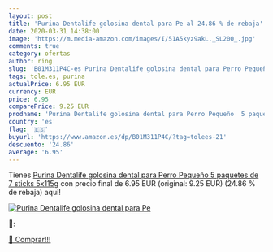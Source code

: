 ```yaml
---
layout: post
title: 'Purina Dentalife golosina dental para Pe al 24.86 % de rebaja'
date: 2020-03-31 14:38:00
image: 'https://m.media-amazon.com/images/I/51A5kyz9akL._SL200_.jpg'
comments: true
category: ofertas
author: ring
slug: 'B01M311P4C-es Purina Dentalife golosina dental para Perro Pequeño 5...'
tags: tole.es, purina
actualPrice: 6.95 EUR
currency: EUR
price: 6.95
comparePrice: 9.25 EUR
prodname: 'Purina Dentalife golosina dental para Perro Pequeño  5 paquetes de 7 sticks  5x115g'
country: 'es'
flag: '🇪🇸'
buyurl: 'https://www.amazon.es/dp/B01M311P4C/?tag=tolees-21'
descuento: '24.86'
average: '6.95'
---
```


Tienes [Purina Dentalife golosina dental para Perro Pequeño  5 paquetes de 7 sticks  5x115g](https://www.amazon.es/dp/B01M311P4C/?tag=tolees-21) con precio final de  6.95 EUR (original: 9.25 EUR) (24.86 %  de rebaja) aqui!

[![Purina Dentalife golosina dental para Pe](https://m.media-amazon.com/images/I/51A5kyz9akL._SL200_.jpg)](https://www.amazon.es/dp/B01M311P4C/?tag=tolees-21)

🔎:


[🛒 Comprar!!!](https://www.amazon.es/dp/B01M311P4C/?tag=tolees-21)
